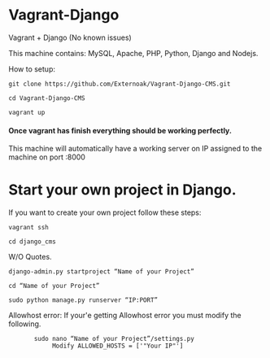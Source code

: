# Vagrant-Django
Vagrant + Django (No known issues)

This machine contains: MySQL, Apache, PHP, Python, Django and Nodejs.

How to setup:

    git clone https://github.com/Externoak/Vagrant-Django-CMS.git
    
    cd Vagrant-Django-CMS

    vagrant up


#### Once vagrant has finish everything should be working perfectly.

This machine will automatically have a working server on IP assigned to the machine on port :8000



# Start your own project in Django.

If you want to create your own project follow these steps:

    vagrant ssh

    cd django_cms

W/O Quotes.

    django-admin.py startproject “Name of your Project”

    cd “Name of your Project”
    
    sudo python manage.py runserver “IP:PORT”

Allowhost error:
    If your'e getting Allowhost error you must modify the following.
          
           sudo nano “Name of your Project”/settings.py
                Modify ALLOWED_HOSTS = ['"Your IP"']
